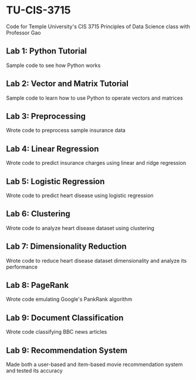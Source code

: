 # TU-CIS-3715
Code for Temple University's CIS 3715 Principles of Data Science class with Professor Gao

## Lab 1: Python Tutorial
Sample code to see how Python works

## Lab 2: Vector and Matrix Tutorial
Sample code to learn how to use Python to operate vectors and matrices

## Lab 3: Preprocessing
Wrote code to preprocess sample insurance data

## Lab 4: Linear Regression
Wrote code to predict insurance charges using linear and ridge regression

## Lab 5: Logistic Regression
Wrote code to predict heart disease using logistic regression

## Lab 6: Clustering
Wrote code to analyze heart disease dataset using clustering

## Lab 7: Dimensionality Reduction
Wrote code to reduce heart disease dataset dimensionality and analyze its performance

## Lab 8: PageRank
Wrote code emulating Google's PankRank algorithm

## Lab 9: Document Classification
Wrote code classifying BBC news articles

## Lab 9: Recommendation System
Made both a user-based and item-based movie recommendation system and tested its accuracy
